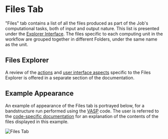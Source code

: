 # Files Tab

"Files" tab contains a list of all the files produced as part of the Job's computational tasks, both of input and output nature. This list is presented under the [Explorer Interface](/entities-general/ui/explorer.md). The files specific to each computing unit in the workflow are grouped together in different Folders, under the same name as the unit.

## Files Explorer

A review of the [actions](/files/actions/overview.md) and [user interface aspects](/link-to-be-adjusted/ui/explorer.md) specific to the Files Explorer is offered in a separate section of the documentation.

## Example Appearance

An example of appearance of the Files tab is portrayed below, for a bandstructure run performed using the [VASP](/applications/vasp.md) code. The user is referred to the [code-specific documentation](/applications/vasp.md) for an explanation of the contents of the files displayed in this example.

![Files Tab](/images/files-tab.png "Files Tab")
